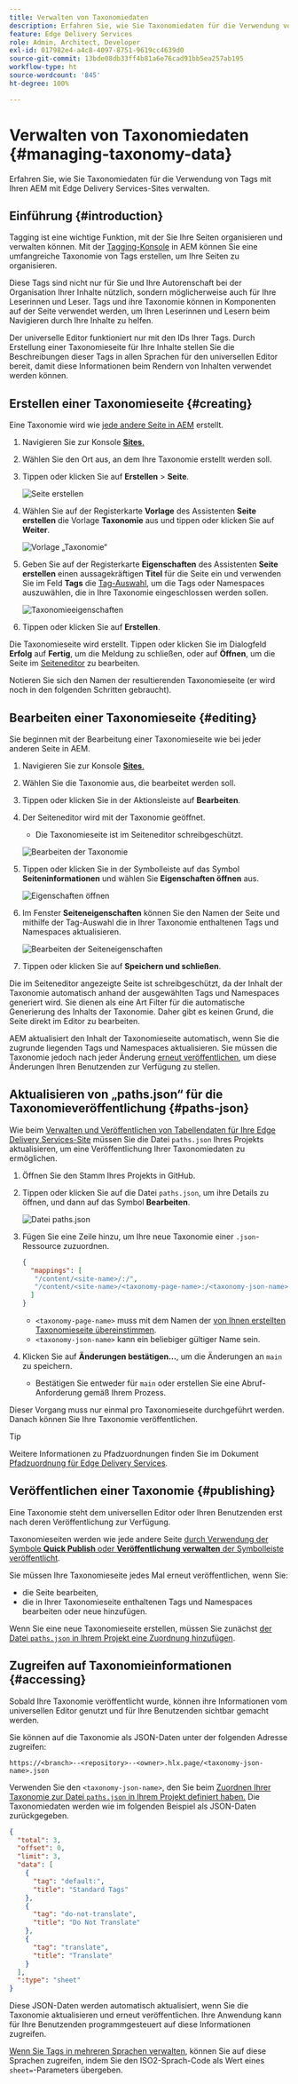 ```yaml
---
title: Verwalten von Taxonomiedaten
description: Erfahren Sie, wie Sie Taxonomiedaten für die Verwendung von Tags mit Ihren AEM mit Edge Delivery Services-Sites verwalten.
feature: Edge Delivery Services
role: Admin, Architect, Developer
exl-id: 017982e4-a4c8-4097-8751-9619cc4639d0
source-git-commit: 13bde08db33ff4b81a6e76cad91bb5ea257ab195
workflow-type: ht
source-wordcount: '845'
ht-degree: 100%

---
```


# Verwalten von Taxonomiedaten {#managing-taxonomy-data}

Erfahren Sie, wie Sie Taxonomiedaten für die Verwendung von Tags mit Ihren AEM mit Edge Delivery Services-Sites verwalten.

## Einführung {#introduction}

Tagging ist eine wichtige Funktion, mit der Sie Ihre Seiten organisieren und verwalten können. Mit der [Tagging-Konsole](/help/sites-cloud/administering/tags.md#tagging-console) in AEM können Sie eine umfangreiche Taxonomie von Tags erstellen, um Ihre Seiten zu organisieren.

Diese Tags sind nicht nur für Sie und Ihre Autorenschaft bei der Organisation Ihrer Inhalte nützlich, sondern möglicherweise auch für Ihre Leserinnen und Leser. Tags und ihre Taxonomie können in Komponenten auf der Seite verwendet werden, um Ihren Leserinnen und Lesern beim Navigieren durch Ihre Inhalte zu helfen.

Der universelle Editor funktioniert nur mit den IDs Ihrer Tags. Durch Erstellung einer Taxonomieseite für Ihre Inhalte stellen Sie die Beschreibungen dieser Tags in allen Sprachen für den universellen Editor bereit, damit diese Informationen beim Rendern von Inhalten verwendet werden können.

## Erstellen einer Taxonomieseite {#creating}

Eine Taxonomie wird wie [jede andere Seite in AEM](/help/sites-cloud/authoring/sites-console/creating-pages.md) erstellt.

1. Navigieren Sie zur Konsole [**Sites**.](/help/sites-cloud/authoring/sites-console/introduction.md)

1. Wählen Sie den Ort aus, an dem Ihre Taxonomie erstellt werden soll.

1. Tippen oder klicken Sie auf **Erstellen** > **Seite**.

   ![Seite erstellen](assets/taxonomy/create-page.png)

1. Wählen Sie auf der Registerkarte **Vorlage** des Assistenten **Seite erstellen** die Vorlage **Taxonomie** aus und tippen oder klicken Sie auf **Weiter**.

   ![Vorlage „Taxonomie“](assets/taxonomy/taxonomy-template.png)

1. Geben Sie auf der Registerkarte **Eigenschaften** des Assistenten **Seite erstellen** einen aussagekräftigen **Titel** für die Seite ein und verwenden Sie im Feld **Tags** die [Tag-Auswahl](/help/sites-cloud/authoring/sites-console/tags.md), um die Tags oder Namespaces auszuwählen, die in Ihre Taxonomie eingeschlossen werden sollen.

   ![Taxonomieeigenschaften](assets/taxonomy/create-page-wizard-properties.png)

1. Tippen oder klicken Sie auf **Erstellen**.

Die Taxonomieseite wird erstellt. Tippen oder klicken Sie im Dialogfeld **Erfolg** auf **Fertig**, um die Meldung zu schließen, oder auf **Öffnen**, um die Seite im [Seiteneditor](/help/sites-cloud/authoring/page-editor/introduction.md) zu bearbeiten.

Notieren Sie sich den Namen der resultierenden Taxonomieseite (er wird noch in den folgenden Schritten gebraucht).

## Bearbeiten einer Taxonomieseite {#editing}

Sie beginnen mit der Bearbeitung einer Taxonomieseite wie bei jeder anderen Seite in AEM.

1. Navigieren Sie zur Konsole [**Sites**.](/help/sites-cloud/authoring/sites-console/introduction.md)

1. Wählen Sie die Taxonomie aus, die bearbeitet werden soll.

1. Tippen oder klicken Sie in der Aktionsleiste auf **Bearbeiten**.

1. Der Seiteneditor wird mit der Taxonomie geöffnet.

   * Die Taxonomieseite ist im Seiteneditor schreibgeschützt.

   ![Bearbeiten der Taxonomie](assets/taxonomy/edit-page.png)

1. Tippen oder klicken Sie in der Symbolleiste auf das Symbol **Seiteninformationen** und wählen Sie **Eigenschaften öffnen** aus.

   ![Eigenschaften öffnen](assets/taxonomy/open-properties.png)

1. Im Fenster **Seiteneigenschaften** können Sie den Namen der Seite und mithilfe der Tag-Auswahl die in Ihrer Taxonomie enthaltenen Tags und Namespaces aktualisieren.

   ![Bearbeiten der Seiteneigenschaften](assets/taxonomy/edit-properties.png)

1. Tippen oder klicken Sie auf **Speichern und schließen**.

Die im Seiteneditor angezeigte Seite ist schreibgeschützt, da der Inhalt der Taxonomie automatisch anhand der ausgewählten Tags und Namespaces generiert wird. Sie dienen als eine Art Filter für die automatische Generierung des Inhalts der Taxonomie. Daher gibt es keinen Grund, die Seite direkt im Editor zu bearbeiten.

AEM aktualisiert den Inhalt der Taxonomieseite automatisch, wenn Sie die zugrunde liegenden Tags und Namespaces aktualisieren. Sie müssen die Taxonomie jedoch nach jeder Änderung [erneut veröffentlichen](#publishing), um diese Änderungen Ihren Benutzenden zur Verfügung zu stellen.

## Aktualisieren von „paths.json“ für die Taxonomieveröffentlichung {#paths-json}

Wie beim [Verwalten und Veröffentlichen von Tabellendaten für Ihre Edge Delivery Services-Site](/help/edge/wysiwyg-authoring/tabular-data.md) müssen Sie die Datei `paths.json` Ihres Projekts aktualisieren, um eine Veröffentlichung Ihrer Taxonomiedaten zu ermöglichen.

1. Öffnen Sie den Stamm Ihres Projekts in GitHub.

1. Tippen oder klicken Sie auf die Datei `paths.json`, um ihre Details zu öffnen, und dann auf das Symbol **Bearbeiten**.

   ![Datei paths.json](assets/taxonomy/paths-json.png)

1. Fügen Sie eine Zeile hinzu, um Ihre neue Taxonomie einer `.json`-Ressource zuzuordnen.

   ```json
   {
     "mappings": [
      "/content/<site-name>/:/",
      "/content/<site-name>/<taxonomy-page-name>:/<taxonomy-json-name>.json"
     ]
   }
   ```

   * `<taxonomy-page-name>` muss mit dem Namen der [von Ihnen erstellten Taxonomieseite übereinstimmen](#creating).
   * `<taxonomy-json-name>` kann ein beliebiger gültiger Name sein.

1. Klicken Sie auf **Änderungen bestätigen…**, um die Änderungen an `main` zu speichern.

   * Bestätigen Sie entweder für `main` oder erstellen Sie eine Abruf-Anforderung gemäß Ihrem Prozess.

Dieser Vorgang muss nur einmal pro Taxonomieseite durchgeführt werden. Danach können Sie Ihre Taxonomie veröffentlichen.

>[!TIP]
>
>Weitere Informationen zu Pfadzuordnungen finden Sie im Dokument [Pfadzuordnung für Edge Delivery Services](/help/edge/wysiwyg-authoring/path-mapping.md).

## Veröffentlichen einer Taxonomie {#publishing}

Eine Taxonomie steht dem universellen Editor oder Ihren Benutzenden erst nach deren Veröffentlichung zur Verfügung.

Taxonomieseiten werden wie jede andere Seite [durch Verwendung der Symbole **Quick Publish** oder **Veröffentlichung verwalten** der Symbolleiste veröffentlicht](/help/sites-cloud/authoring/sites-console/publishing-pages.md).

Sie müssen Ihre Taxonomieseite jedes Mal erneut veröffentlichen, wenn Sie:

* die Seite bearbeiten,
* die in Ihrer Taxonomieseite enthaltenen Tags und Namespaces bearbeiten oder neue hinzufügen.

Wenn Sie eine neue Taxonomieseite erstellen, müssen Sie zunächst [der Datei `paths.json` in Ihrem Projekt eine Zuordnung hinzufügen](#paths-json).

## Zugreifen auf Taxonomieinformationen {#accessing}

Sobald Ihre Taxonomie veröffentlicht wurde, können ihre Informationen vom universellen Editor genutzt und für Ihre Benutzenden sichtbar gemacht werden.

Sie können auf die Taxonomie als JSON-Daten unter der folgenden Adresse zugreifen:

`https://<branch>--<repository>--<owner>.hlx.page/<taxonomy-json-name>.json`

Verwenden Sie den `<taxonomy-json-name>`, den Sie beim [Zuordnen Ihrer Taxonomie zur Datei `paths.json` in Ihrem Projekt definiert haben.](#paths-json) Die Taxonomiedaten werden wie im folgenden Beispiel als JSON-Daten zurückgegeben.

```json
{
  "total": 3,
  "offset": 0,
  "limit": 3,
  "data": [
    {
      "tag": "default:",
      "title": "Standard Tags"
    },
    {
      "tag": "do-not-translate",
      "title": "Do Not Translate"
    },
    {
      "tag": "translate",
      "title": "Translate"
    }
  ],
  ":type": "sheet"
}
```

Diese JSON-Daten werden automatisch aktualisiert, wenn Sie die Taxonomie aktualisieren und erneut veröffentlichen. Ihre Anwendung kann für Ihre Benutzenden programmgesteuert auf diese Informationen zugreifen.

[Wenn Sie Tags in mehreren Sprachen verwalten](/help/sites-cloud/administering/tags.md#managing-tags-in-different-languages), können Sie auf diese Sprachen zugreifen, indem Sie den ISO2-Sprach-Code als Wert eines `sheet=`-Parameters übergeben.
